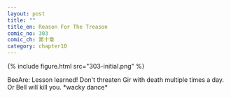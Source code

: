 ```yaml
---
layout: post
title: ""
title_en: Reason For The Treason
comic_no: 303
comic_ch: 第十章
category: chapter10
---
```

{% include figure.html src="303-initial.png" %}

BeeAre: Lesson learned! Don't threaten Gir with death multiple times a day. Or Bell will kill you. \*wacky dance\*
